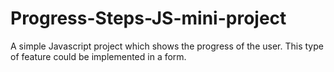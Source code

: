 # Progress-Steps-JS-mini-project

A simple Javascript project which shows the progress of the user.
This type of feature could be implemented in a form.
